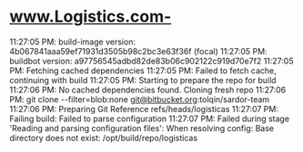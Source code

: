 # www.Logistics.com-
11:27:05 PM: build-image version: 4b067841aaa59ef71931d3505b98c2bc3e63f36f (focal)
11:27:05 PM: buildbot version: a97756545adbd82de83b06c902122c919d70e7f2
11:27:05 PM: Fetching cached dependencies
11:27:05 PM: Failed to fetch cache, continuing with build
11:27:05 PM: Starting to prepare the repo for build
11:27:06 PM: No cached dependencies found. Cloning fresh repo
11:27:06 PM: git clone --filter=blob:none git@bitbucket.org:tolqin/sardor-team
11:27:06 PM: Preparing Git Reference refs/heads/logisticas
11:27:07 PM: Failing build: Failed to parse configuration
11:27:07 PM: Failed during stage 'Reading and parsing configuration files': 
When resolving config:
Base directory does not exist: /opt/build/repo/logisticas
